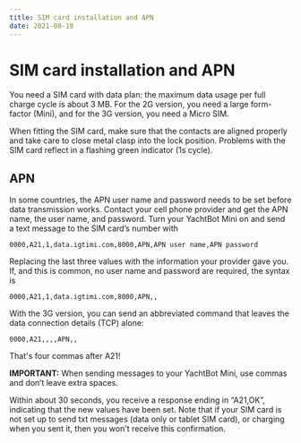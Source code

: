 ```yaml
---
title: SIM card installation and APN
date: 2021-08-18
---
```


# SIM card installation and APN

You need a SIM card with data plan: the maximum data usage per full charge cycle is about 3 MB. For the 2G version, you need a large form-factor (Mini), and for the 3G version, you need a Micro SIM.

When fitting the SIM card, make sure that the contacts are aligned properly and take care to close metal clasp into the lock position. Problems with the SIM card reflect in a flashing green indicator (1s cycle).

## APN

In some countries, the APN user name and password needs to be set before data transmission works. Contact your cell phone provider and get the APN name, the user name, and password. Turn your YachtBot Mini on and send a text message to the SIM card’s number with

`0000,A21,1,data.igtimi.com,8000,APN,APN user name,APN password`

Replacing the last three values with the information your provider gave you. If, and this is common, no user name and password are required, the syntax is

`0000,A21,1,data.igtimi.com,8000,APN,,`

With the 3G version, you can send an abbreviated command that leaves the data connection details (TCP) alone:

`0000,A21,,,,APN,,`

That's four commas after A21!

**IMPORTANT:** When sending messages to your YachtBot Mini, use commas and don’t leave extra spaces.

Within about 30 seconds, you receive a response ending in “A21,OK”, indicating that the new values have been set. Note that if your SIM card is not set up to send txt messages (data only or tablet SIM card), or charging when you sent it, then you won't receive this confirmation.
